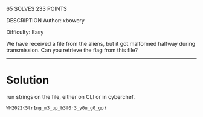 65 SOLVES 233 POINTS

DESCRIPTION
Author: xbowery

Difficulty: Easy

We have received a file from the aliens, but it got malformed halfway during transmission. Can you retrieve the flag from this file?

---
# Solution
run strings on the file, either on CLI or in cyberchef. 

`WH2022{5tr1ng_m3_up_b3f0r3_y0u_g0_go}`
